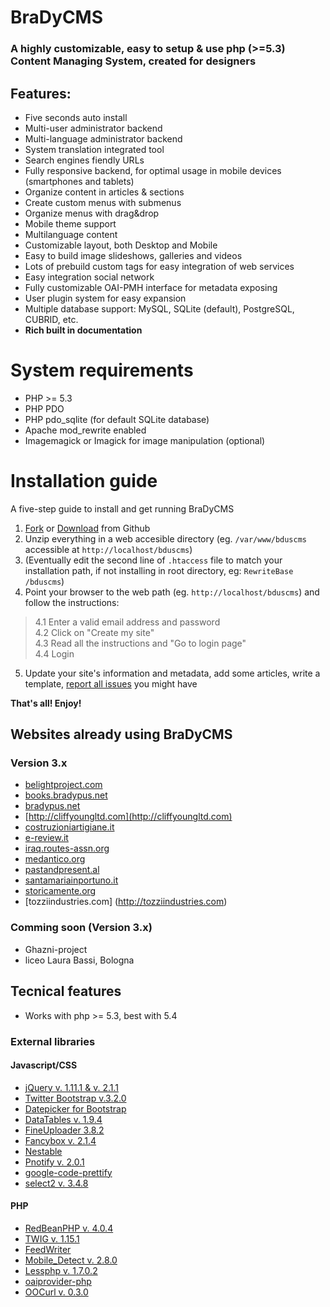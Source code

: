# BraDyCMS

### A highly customizable, easy to setup & use php (>=5.3) Content Managing System, created for designers

## Features:

* Five seconds auto install
* Multi-user administrator backend
* Multi-language administrator backend
* System translation integrated tool
* Search engines fiendly URLs
* Fully responsive backend, for optimal usage in mobile devices (smartphones and tablets)
* Organize content in articles & sections
* Create custom menus with submenus
* Organize menus with drag&drop
* Mobile theme support
* Multilanguage content
* Customizable layout, both Desktop and Mobile
* Easy to build image slideshows, galleries and videos
* Lots of prebuild custom tags for easy integration of web services
* Easy integration social network
* Fully customizable OAI-PMH interface for metadata exposing
* User plugin system for easy expansion
* Multiple database support: MySQL, SQLite (default), PostgreSQL, CUBRID, etc.
* **Rich built in documentation**

# System requirements

* PHP >= 5.3
* PHP PDO
* PHP pdo_sqlite (for default SQLite database)
* Apache mod_rewrite enabled
* Imagemagick or Imagick for image manipulation (optional)


# Installation guide
A five-step guide to install and get running BraDyCMS

1. [Fork](https://github.com/jbogdani/BraDyCMS/) or [Download](https://github.com/jbogdani/BraDyCMS/archive/master.zip) from Github
2. Unzip everything in a web accesible directory (eg. `/var/www/bduscms` accessible at `http://localhost/bduscms`)
3. (Eventually edit the second line of `.htaccess` file to match your installation path, if not installing in root directory, eg: `RewriteBase /bduscms`)
4. Point your browser to the web path (eg. `http://localhost/bduscms`) and follow the instructions:

> 4.1 Enter a valid email address and  password  
> 4.2 Click on "Create my site"  
> 4.3 Read all the instructions  and  "Go to login page"   
> 4.4 Login
5. Update your site's information and metadata, add some articles, write a template, [report all issues](https://github.com/jbogdani/BraDyCMS/issues) you might have

**That's all! Enjoy!**

## Websites already using BraDyCMS

### Version 3.x
* [belightproject.com](http://belightproject.com)
* [books.bradypus.net](http://books.bradypus.net)
* [bradypus.net](http://bradypus.net)
* [http://cliffyoungltd.com](http://cliffyoungltd.com)
* [costruzioniartigiane.it](http://costruzioniartigiane.it)
* [e-review.it](http://e-review.it)
* [iraq.routes-assn.org](http://iraq.routes-assn.org)
* [medantico.org](http://medantico.org/)
* [pastandpresent.al](http://pastandpresent.al)
* [santamariainportuno.it](http://www.santamariainportuno.it)
* [storicamente.org](http://storicamente.org)
* [tozziindustries.com] (http://tozziindustries.com)


### Comming soon (Version 3.x)
* Ghazni-project
* liceo Laura Bassi, Bologna

## Tecnical features

* Works with php >= 5.3, best with 5.4

### External libraries

#### Javascript/CSS

* [jQuery v. 1.11.1 & v. 2.1.1](http://jquery.com/)
* [Twitter Bootstrap v.3.2.0](http://getbootstrap.com/)
* [Datepicker for Bootstrap](http://www.eyecon.ro/bootstrap-datepicker/)
* [DataTables v. 1.9.4](https://datatables.net/)
* [FineUploader 3.8.2](http://fineuploader.com/)
* [Fancybox v. 2.1.4](http://fancyapps.com/fancybox/)
* [Nestable](https://github.com/dbushell/Nestable)
* [Pnotify v. 2.0.1](https://github.com/sciactive/pnotify)
* [google-code-prettify](https://code.google.com/p/google-code-prettify/)
* [select2 v. 3.4.8](http://ivaynberg.github.io/select2/)

#### PHP

* [RedBeanPHP v. 4.0.4](http://www.redbeanphp.com/)
* [TWIG v. 1.15.1](http://twig.sensiolabs.org/)
* [FeedWriter](https://github.com/mibe/FeedWriter)
* [Mobile_Detect v. 2.8.0](https://github.com/serbanghita/Mobile-Detect)
* [Lessphp v. 1.7.0.2](https://github.com/oyejorge/less.php)
* [oaiprovider-php](https://github.com/jbogdani/oaiprovider-php)
* [OOCurl v. 0.3.0](https://github.com/jbogdani/oocurl)
